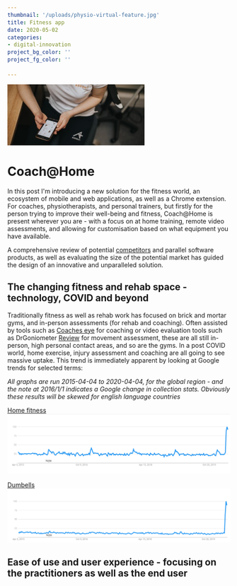 ```yaml
---
thumbnail: '/uploads/physio-virtual-feature.jpg'
title: Fitness app
date: 2020-05-02
categories:
- digital-innovation
project_bg_color: ''
project_fg_color: ''

---
```

![](/uploads/physio-virtual-feature_small.jpg)
# Coach@Home
In this post I'm introducing a new solution for the fitness world, an ecosystem of mobile and web applications, as well as a Chrome extension. 
For coaches, physiotherapists, and personal trainers, but firstly for the person trying to improve their well-being and fitness, Coach@Home is present wherever you are - with a  focus on at home training, remote video assessments, and allowing for customisation based on what equipment you have available.

A comprehensive review of potential [competitors]('/competitors') and parallel software products, as well as evaluating the size of the potential market has guided the design of an innovative and unparalleled solution.

## The changing fitness and rehab space - technology, COVID and beyond
Traditionally fitness as well as rehab work has focused on brick and mortar gyms, and in-person assessments (for rehab and coaching). Often assisted by tools such as [Coaches eye](https://www.coachseye.com/) for coaching or video evaluation tools such as DrGoniometer [Review](https://bjsm-bmj-com.salford.idm.oclc.org/content/51/23/1703) for movement assessment, these are all still in-person, high personal contact areas, and so are the gyms.
In a post COVID world, home exercise, injury assessment and coaching are all going to see massive uptake. 
This trend is immediately apparent by looking at Google trends for selected terms:

*All graphs are run 2015-04-04 to 2020-04-04, for the global region - and the note at 2016/1/1 indicates a Google change in collection stats. Obviously these results will be skewed for english language countries*

[Home fitness](https://trends.google.com/trends/explore?date=2015-04-04%202020-04-04&q=home%20fitness)
![](/uploads/g_home_fitness.png)

[Dumbells](https://trends.google.com/trends/explore?date=2015-04-04%202020-04-04&q=dumbells)
![](/uploads/g_dumbells.png)


## Ease of use and user experience - focusing on the practitioners as well as the end user